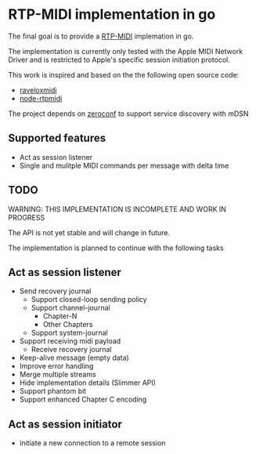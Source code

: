# RTP-MIDI implementation in go

The final goal is to provide a [RTP-MIDI](https://en.wikipedia.org/wiki/RTP-MIDI) implemation in go.

The implementation is currently only tested with the Apple MIDI Network Driver and is restricted to 
Apple's specific session initiation protocol.

This work is inspired and based on the the following open source code:

* [raveloxmidi](https://github.com/ravelox/pimidi/tree/master/raveloxmidi)
* [node-rtpmidi](https://github.com/jdachtera/node-rtpmidi)

The project depends on [zeroconf](https://github.com/grandcat/zeroconf) to support service discovery with mDSN

## Supported features
* Act as session listener
* Single and mulitple MIDI commands per message with delta time


## TODO

WARNING: THIS IMPLEMENTATION IS INCOMPLETE AND WORK IN PROGRESS

The API is not yet stable and will change in future.

The implementation is planned to continue with the following tasks

## Act as session listener
* Send recovery journal
  * Support closed-loop sending policy
  * Support channel-journal
    * Chapter-N
    * Other Chapters
  * Support system-journal
* Support receiving midi payload
  * Receive recovery journal
* Keep-alive message (empty data)
* Improve error handling
* Merge multiple streams
* Hide implementation details (Slimmer API)
* Support phantom bit
* Support enhanced Chapter C encoding

## Act as session initiator
* initiate a new connection to a remote session

